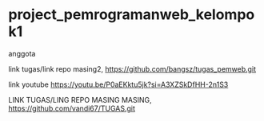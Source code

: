 # project_pemrogramanweb_kelompok1
anggota

link tugas/link repo masing2, https://github.com/bangsz/tugas_pemweb.git


link youtube https://youtu.be/P0aEKktu5jk?si=A3XZSkDfHH-2n1S3


LINK TUGAS/LING REPO MASING MASING, https://github.com/vandi67/TUGAS.git
